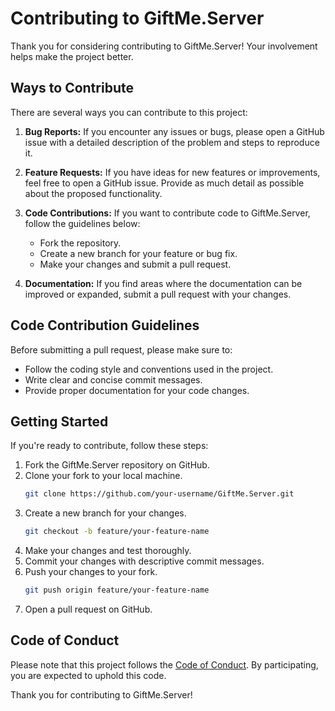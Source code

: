 # Contributing to GiftMe.Server

Thank you for considering contributing to GiftMe.Server! Your involvement helps make the project better.

## Ways to Contribute

There are several ways you can contribute to this project:

1. **Bug Reports:** If you encounter any issues or bugs, please open a GitHub issue with a detailed description of the problem and steps to reproduce it.

2. **Feature Requests:** If you have ideas for new features or improvements, feel free to open a GitHub issue. Provide as much detail as possible about the proposed functionality.

3. **Code Contributions:** If you want to contribute code to GiftMe.Server, follow the guidelines below:
    - Fork the repository.
    - Create a new branch for your feature or bug fix.
    - Make your changes and submit a pull request.

4. **Documentation:** If you find areas where the documentation can be improved or expanded, submit a pull request with your changes.

## Code Contribution Guidelines

Before submitting a pull request, please make sure to:

- Follow the coding style and conventions used in the project.
- Write clear and concise commit messages.
- Provide proper documentation for your code changes.

## Getting Started

If you're ready to contribute, follow these steps:

1. Fork the GiftMe.Server repository on GitHub.
2. Clone your fork to your local machine.
    ```bash
    git clone https://github.com/your-username/GiftMe.Server.git
    ```
3. Create a new branch for your changes.
    ```bash
    git checkout -b feature/your-feature-name
    ```
4. Make your changes and test thoroughly.
5. Commit your changes with descriptive commit messages.
6. Push your changes to your fork.
    ```bash
    git push origin feature/your-feature-name
    ```
7. Open a pull request on GitHub.

## Code of Conduct

Please note that this project follows the [Code of Conduct](CODE_OF_CONDUCT.md). By participating, you are expected to uphold this code.

Thank you for contributing to GiftMe.Server!